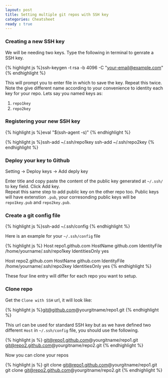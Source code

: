 ```yaml
---
layout: post
title: Setting multiple git repos with SSH key
categories: Cheatsheet
ready : true
---
```


### Creating a new SSH key

We will be needing two keys. Type the following in terminal to genrate a SSH key.

{% highlight js %}ssh-keygen -t rsa -b 4096 -C "your-email@example.com" 
{% endhighlight %}

This will prompt you to enter file in which to save the key. Repeat this twice. Note the give different name according to your convenience to identity each key for your repo. Lets say you named keys as:

1. `repo1key`
2. `repo2key`

### Registering your new SSH key

{% highlight js %}eval "$(ssh-agent -s)"
{% endhighlight %}

{% highlight js %}ssh-add ~/.ssh/repo1key
ssh-add ~/.ssh/repo2key
{% endhighlight %}

### Deploy your key to Github

Setting -> Deploy keys -> Add deply key <br />

Enter title and copy paste the content of the public key generated at `~/.ssh/` to key field. Click Add key. <br />
Repeat this same step to add public key on the other repo too. Public keys will have extenstion `.pub`, your corresonding public keys will be `repo1key.pub` and `repo2key.pub`.

### Create a git config file

{% highlight js %}ssh-add ~/.ssh/config
{% endhighlight %}

Here is an example for your `~/.ssh/config` file

{% highlight js %}
Host repo1.github.com
HostName github.com 
IdentityFile /home/yourname/.ssh/repo1key
IdentitiesOnly yes

Host repo2.github.com
HostName github.com 
IdentityFile /home/yourname/.ssh/repo2key
IdentitiesOnly yes
{% endhighlight %}

These four line entry will differ for each repo you want to setup.

### Clone repo

Get the `Clone with SSH` url, it will look like:

{% highlight js %}git@github.com@yourgitname/repo1.git
{% endhighlight %}

This url can be used for standard SSH key but as we have defined two different `Host` in  `~/.ssh/config` file, you should use the following.

{% highlight js %}
git@repo1.github.com@yourgitname/repo1.git
git@repo2.github.com@yourgitname/repo2.git
{% endhighlight %}

Now you can clone your repos

{% highlight js %}
git clone git@repo1.github.com@yourgitname/repo1.git
git clone git@repo2.github.com@yourgitname/repo2.git
{% endhighlight %}

